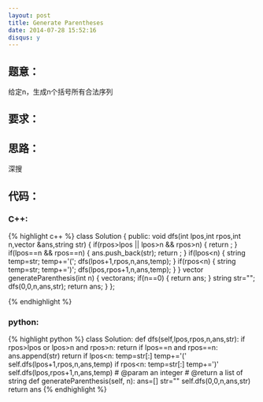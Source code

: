 ```yaml
---
layout: post
title: Generate Parentheses
date: 2014-07-28 15:52:16
disqus: y
---
```


## 题意：
给定n，生成n个括号所有合法序列

## 要求：


## 思路：
深搜

## 代码：

### C++:

{% highlight c++ %}
class Solution {
public:
    void dfs(int lpos,int rpos,int n,vector<string> &ans,string str)
    {
        if(rpos>lpos || lpos>n && rpos>n)
        {
            return ;
        }
        if(lpos==n && rpos==n)
        {
            ans.push_back(str);
            return ;
        }
        if(lpos<n)
        {
            string temp=str;
            temp+='(';
            dfs(lpos+1,rpos,n,ans,temp);
        }
        if(rpos<n)
        {
            string temp=str;
            temp+=')';
            dfs(lpos,rpos+1,n,ans,temp);
        }
    }
    vector<string> generateParenthesis(int n) {
        vector<string>ans;
        if(n==0)
        {
            return ans;
        }
        string str="";
        dfs(0,0,n,ans,str);
        return ans;
    }
};


 {% endhighlight %}
### python:

{% highlight python %}
class Solution:
    def dfs(self,lpos,rpos,n,ans,str):
        if rpos>lpos or lpos>n and rpos>n:
            return 
        if lpos==n and rpos==n:
            ans.append(str)
            return 
        if lpos<n:
            temp=str[:]
            temp+='('
            self.dfs(lpos+1,rpos,n,ans,temp)
        if rpos<n:
            temp=str[:]
            temp+=')'
            self.dfs(lpos,rpos+1,n,ans,temp)
    # @param an integer
    # @return a list of string
    def generateParenthesis(self, n):
        ans=[]
        str=""
        self.dfs(0,0,n,ans,str)
        return ans
 {% endhighlight %}
